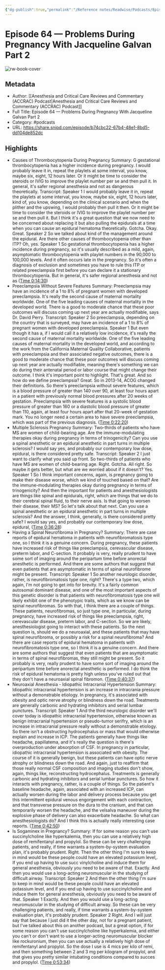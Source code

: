 ```yaml
---
{"dg-publish":true,"permalink":"/Reference notes/Readwise/Podcasts/Episode 64 —  Problems During Pregnancy With Jacqueline Galvan Part 2/"}
---
```


# Episode 64 —  Problems During Pregnancy With Jacqueline Galvan Part 2

![rw-book-cover](https://readwise-assets.s3.amazonaws.com/static/images/article2.74d541386bbf.png)

## Metadata
- Author: [[Anesthesia and Critical Care Reviews and Commentary (ACCRAC) Podcast\|Anesthesia and Critical Care Reviews and Commentary (ACCRAC) Podcast]]
- Full Title: Episode 64 —  Problems During Pregnancy With Jacqueline Galvan Part 2
- Category: #podcasts
- URL: https://share.snipd.com/episode/b74cbc22-67b4-48e1-8bd5-dd104de852dc

## Highlights
- Causes of Thrombocytopenia During Pregnancy
  Summary:
  G gestational thrombocytopenia has a higher incidence during pregnancy. I would probably leave it in, repeat the playlets at some interval, you know, maybe six, eight, 12 hours later. Or it might be time to consider the steroids or IVIG to improve the playlet number per se and then pull it. In general, it's safer regional anesthesia and not as dangerous theoretically.
  Transcript:
  Speaker 1
  I would probably leave it in, repeat the playlets at some interval, you know, maybe six, eight, 12 hours later, kind of, you know, depending on the clinical scenario and when the plither and the upswing, I would probably then pull it then. Or it might be time to consider the steroids or IVIG to improve the playlet number per se and then pull it. But I think it's a great question that we now need to be concerned about replacing it but also pulling the epidurals at a time when you can cause an epidural hematoma theoretically. Gotcha. Okay. Great.
  Speaker 2
  So we talked about kind of the management around the epidural. Are there other causes of thrombocytopenia other than ITP? Oh, yes.
  Speaker 1
  So gestational thrombocytopenia has a higher incidence during pregnancy, so it's usually described as a mild, again, asymptomatic thrombocytopenia with playlet numbers in the 90,000 to 100,000 levels. And it often occurs late in the pregnancy. So it's often a diagnosis of exclusion and sometimes you have to rule this ITP or related preeclampsia first before you can declare it a stationary thrombocytopenia. But in general, it's safer regional anesthesia and not as ([Time 0:14:30](https://share.snipd.com/snip/b1556e4b-8a43-472d-8f16-ca7248b17ccf))
- Preeclampsia Without Severe Features
  Summary:
  Preeclampsia may have an incidence of a 1 to 8% of pregnant women with developed preeclampsia. It's really the second cause of maternal mortality worldwide. One of the five leading causes of maternal mortality in the developed world. There is a good to moderate chance that these poor outcomes will discuss coming up next year are actually modifiable, says Dr. David Perry.
  Transcript:
  Speaker 2
  So preeclampsia, depending on the country that is surveyed, may have an incidence of a 1 to 8% of pregnant women with developed preeclampsia.
  Speaker 1
  But even though it has a, if I would call it a relatively low incidence, it's really the second cause of maternal mortality worldwide. One of the five leading causes of maternal mortality in the developed world, and according to the work from the California Maternal Quality Collaborative, patients with preeclampsia and their associated negative outcomes, there is a good to moderate chance that these poor outcomes will discuss coming up next year are actually modifiable, meaning there's something we can do during their antenatal period or labor course that might change their outcome. I think it's important point to highlight. That's great. And so how do we define preeclampsia? Great. So in 2013-14, ACOG changed their definitions. So there's preeclampsia without severe features, which is a blood pressure of greater than 140 over 90, at least four hours apart in a patient with previously normal blood pressures after 20 weeks of gestation. Preeclampsia with severe features is a systolic blood pressure of greater than 160 or a diastolic blood pressure of greater than 110, again, at least four hours apart after that 20-week of gestation mark. You no longer need a certain area to have severe preeclampsia, which was part of the previous diagnosis. ([Time 0:22:20](https://share.snipd.com/snip/1948cb95-a159-4e86-81b2-cf16bcd28de1))
- Multiple Sclerosis Pregnancy
  Summary:
  Two-thirds of patients who have MS are women of child-bearing age. Are the immune-modulating therapies okay during pregnancy in terms of trinogenicity? Can you use a spinal anesthetic or an epidural anesthetic in part turns in multiple sclerosis? I would say yes, and probably our contemporary low dose, epidural, is there considered pretty safe.
  Transcript:
  Speaker 2
  I just want to clarify what you said up front. So two-thirds of patients who have MS are women of child-bearing age. Right. Gotcha. All right. So maybe it gets better, but what are we worried about if it doesn't? Yes.
  Speaker 1
  So I think important concerns, again, is pregnancy going to make their disease worse, which we kind of touched based on that? Are the immune-modulating therapies okay during pregnancy in terms of trinogenicity? And then the important for patients and anesthesiologists are things like spinal and epidurals, right, which are things that we do to their cerebral spinal fluid, to their nerve axis. Is that going to worsen their disease, their MS? So let's talk about that next. Can you use a spinal anesthetic or an epidural anesthetic in part turns in multiple sclerosis? And the answer, I think, generally, is there considered pretty safe? I would say yes, and probably our contemporary low dose, epidural, ([Time 0:36:28](https://share.snipd.com/snip/85c92b72-2410-4269-9b56-ec07af5ef707))
- Having a Spinal Neurofibroma in Pregnancy?
  Summary:
  There are case reports of epidural hematoma in patients with neurofibromatosis type one, so I think it is a genuine concern. During pregnancy, these patients have increased risk of things like preeclampsia, cerevascular disease, preterm labor, and C-section. It probably is very, really prudent to have some sort of imaging around the peripartum time before anorectal anesthetic is performed. And there are some authors that suggest that even patients that are asymptomatic in terms of spinal neurofibrome might be present.
  Transcript:
  Speaker 1
  So another neurologic disorder, rather, is neurofibromatosis type one, right? There's a type two, which again, I'm not going to get into for brevity. It's a fairly common autosomal dominant disease, and one of the most important aspects of this genetic disorder is that patients with neurofibromatosis type one will likely exhibit one of the phenotypic traits, which as we know can be spinal neurofibromas. So with that, I think there are a couple of things. These patients, neurofibromas, so just type one, in particular, during pregnancy, have increased risk of things like preeclampsia, right, cerevascular disease, preterm labor, and C-section. So we are likely, anesthesiologist going to interact with these patients. So the next question is, should we do a neuroaxial, and these patients that may have spinal neurofibroma, or possibly a risk for a spinal neurofibroma? And there are case reports of epidural hematoma in patients with neurofibromatosis type one, so I think it is a genuine concern. And there are some authors that suggest that even patients that are asymptomatic in terms of spinal neurofibromas, they still might be present. So it probably is very, really prudent to have some sort of imaging around the peripartum time before anorectal anesthetic is performed. I do think the risk of epidural hematoma is pretty high unless you've ruled out that they don't have a neuroaxial spinal fibromon. ([Time 0:40:37](https://share.snipd.com/snip/2177a9a5-aa91-4e67-b08f-e13603c99966))
- Neuroaxial Anesthesia - Idiopathic Intracranial Hypertension
  Summary:
  Idiopathic intracranial hypertension is an increase in intracrania pressure without a demonstrable etiology. In pregnancy, it's associated with obesity and optic nerve atrophy or blindness down the road. Treatments are generally carbonic and hydrating inhibitors and serial lumbar punctures.
  Transcript:
  Speaker 1
  And the third neurologic disorder we'll cover today is idiopathic intracranial hypertension, otherwise known as benign intracranial hypertension or pseudo-tumor serifry, which is an increase in intracranial pressure really without a demonstrable etiology. So there isn't a obstructing hydrocephalus or mass that would otherwise explain and increase in ICP. The patients generally have things like headache, papillatema, and it's really the question is there's overproduction under absorption of CSF. In pregnancy in particular, idiopathic intracranial hypertension is associated with obesity. The course of it is generally benign, but these patients can have optic nerve atrophy or blindness down the road. And again, just to reaffirm that those really normal CSF composition and imaging studies don't show, again, things like, reconstructing hydrocephalus. Treatments is generally carbonic and hydrating inhibitors and serial lumbar punctures. So how it interacts with pregnancy, rather, is a couple of things. So the patient's baseline headache, again, associated with an increased ICP, can actually worsen during the labor and delivery process because you get this intermittent epidural venous engorgement with each contraction, and that transverse pressure on the dura to the cranium, and that can temporarily worsen the headache, and the velsalva maneuver during the explosive phase of delivery can also exacerbate headache. So what can anesthesiologists do? And I think this is actually really interesting case reports. ([Time 0:42:50](https://share.snipd.com/snip/6feb99b6-670f-4408-a639-c19292c35e41))
- Is Sogaminex in Pregnancy?
  Summary:
  If for some reason you can't use succinylcholine like hyperkalemia, then you can use a relatively high dose of remifentanyl and propylol. So these can be very challenging patients, and really, if time warrants a system-by-system evaluation plan, it's probably prudent. Right. Then the other thing I'm sure to keep in mind would be these people could have an elevated potassium level,. If you end up having to use succ vinylcholine and induce them for general anesthesia, obviously you need to be aware of that. Exactly. And then you would use a long-acting neuromuscular in the studying of difficult airway.
  Transcript:
  Speaker 2
  And then the other thing I'm sure to keep in mind would be these people could have an elevated potassium level, and if you end up having to use succinylcholine and induce them for general anesthesia, obviously you need to be aware of that.
  Speaker 1
  Exactly. And then you would use a long-acting neuromuscular in the studying of difficult airway. So these can be very challenging patients, and really, if time warrants a system-by-system evaluation plan, it's probably prudent.
  Speaker 2
  Right. And I will just say that because I just did it the other day, not for a pregnant patient, but I've talked about this on another podcast, but a great option, if for some reason you can't use succinylcholine like hyperkalemia, and either you can't or don't want to use a longer-acting neuromuscular blocker like rockuronium, then you can use actually a relatively high dose of remifentanyl and propylol. So the dose I use is 4 mics per kilo of remi, and then something between 2 and 3 mg per kilogram of propylol, and that gives you pretty similar intubating conditions compared to succes and propylol. ([Time 0:53:34](https://share.snipd.com/snip/5bec8c02-c9d5-4e02-a233-ea3e62e21c76))
